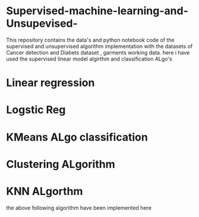 # Supervised-machine-learning-and-Unsupevised-
This repository contains the data's and python notebook code of the supervised and unsupervised algorithm implementation with the datasets of Cancer detection and Diabets dataset  , garments working data. here i have used  the supervised linear model algirthm and classification ALgo's
 # Linear regression
 # Logstic Reg
 # KMeans ALgo classification
 # Clustering ALgorithm
 # KNN ALgorthm
 the above following algorithm have been implemented here
